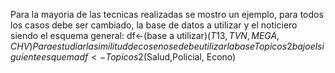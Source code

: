 Para la mayoria de las tecnicas realizadas se mostro un  ejemplo, para todos los casos debe ser cambiado, la base de datos a utilizar y el noticiero
siendo el esquema general:
df<-(base a utilizar)$(T13,TVN,MEGA,CHV)
Para estudiar la similitud de coseno se debe utilizar la base Topicos2 bajo el siguiente esquema
df<-Topicos2$(Salud,Policial, Econo)
